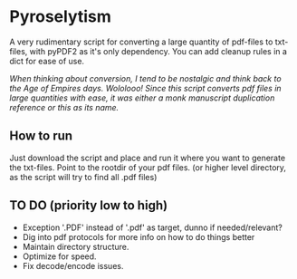 # Pyroselytism
A very rudimentary script for converting a large quantity of pdf-files to txt-files, with pyPDF2 as it's only dependency.
You can add cleanup rules in a dict for ease of use. 

*When thinking about conversion, I tend to be nostalgic and think back to the Age of Empires days. Wololooo! Since this script converts pdf files in large quantities with ease, it was either a monk manuscript duplication reference or this as its name.*

## How to run
Just download the script and place and run it where you want to generate the txt-files. Point to the rootdir of your pdf files. (or higher level directory, as the script will try to find all .pdf files)

## TO DO (priority low to high)
- Exception '.PDF' instead of '.pdf' as target, dunno if needed/relevant?
- Dig into pdf protocols for more info on how to do things better
- Maintain directory structure.
- Optimize for speed.
- Fix decode/encode issues.
